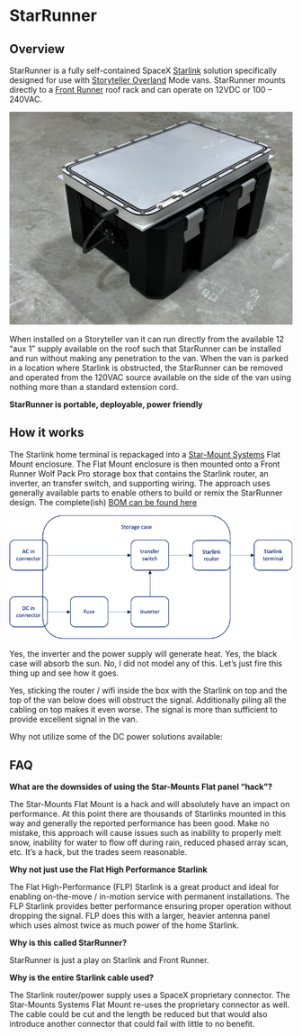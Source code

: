 # StarRunner
## Overview
StarRunner is a fully self-contained SpaceX [Starlink](https://www.starlink.com) solution specifically designed for use with 
[Storyteller Overland](https://storytelleroverland.com) Mode vans. StarRunner mounts directly to a [Front Runner](https://www.frontrunneroutfitters.com/en/us/)
roof rack and can operate on 12VDC or 100 – 240VAC. 

![StarRunner](images/IMG_2123.jpeg)

When installed on a Storyteller van it can run directly from the available 12 “aux 1” supply available 
on the roof such that StarRunner can be installed and run without making any penetration to the van. When the van is parked in a location where Starlink 
is obstructed, the StarRunner can be removed and operated from the 120VAC source available on the side of the van using nothing more than a standard 
extension cord.

**StarRunner is portable, deployable, power friendly** 

## How it works
The Starlink home terminal is repackaged into a [Star-Mount Systems](https://star-mountsystems.com) Flat Mount enclosure.  The Flat Mount enclosure is 
then mounted onto a Front Runner Wolf Pack Pro storage box that contains the Starlink router, an inverter, an transfer switch, and supporting wiring. 
The approach uses generally available parts to enable others to build or remix the StarRunner design. The complete(ish) 
[BOM can be found here](/StarlinkFrontRunnerBOM.pdf)

![StarRunner block diagram](images/IMG_2073.png)
 

Yes, the inverter and the power supply will generate heat. Yes, the black case will absorb the sun. No, I did not model any of this. Let’s just fire this thing up and see how it goes.

Yes, sticking the router / wifi inside the box with the Starlink on top and the top of the van below does will obstruct the signal. Additionally piling all the cabling on top makes it even worse. The signal is more than sufficient to provide excellent signal in the van.

Why not utilize some of the DC power solutions available:

## FAQ

**What are the downsides of using the Star-Mounts Flat panel “hack”?**

The Star-Mounts Flat Mount is a hack and will absolutely have an impact on performance. At this point there are thousands of Starlinks mounted in this 
way and generally the reported performance has been good. Make no mistake, this approach will cause issues such as inability to properly melt snow, 
inability for water to flow off during rain, reduced phased array scan, etc. It’s a hack, but the trades seem reasonable.

**Why not just use the Flat High Performance Starlink**

The Flat High-Performance (FLP) Starlink is a great product and ideal for enabling on-the-move / in-motion service with permanent installations. The 
FLP Starlink provides better performance ensuring proper operation without dropping the signal. FLP does this with a larger, heavier antenna panel 
which uses almost twice as much power of the home Starlink. 

**Why is this called StarRunner?**

StarRunner is just a play on Starlink and Front Runner.

**Why is the entire Starlink cable used?**

The Starlink router/power supply uses a SpaceX proprietary connector. The Star-Mounts Systems Flat Mount re-uses the proprietary connector as well. The cable could be cut and the length be reduced but that would also introduce another connector that could fail with little to no benefit.

